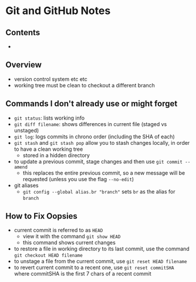 # Git and GitHub Notes


<!-- no toc -->
## Contents
- 

## Overview
- version control system etc etc
- working tree must be clean to checkout a different branch

## Commands I don't already use or might forget
- `git status`: lists working info
- `git diff filename`: shows differences in current file (staged vs unstaged)
- `git log`: logs commits in chrono order (including the SHA of each)
- `git stash` and `git stash pop` allow you to stash changes locally, in order to have a clean working tree
    - stored in a hidden directory
- to update a previous commit, stage changes and then use `git commit --amend`
    - this replaces the entire previous commit, so a new message will be requested (unless you use the flag `--no-edit`)
- git aliases
    - `git config --global alias.br "branch"` sets `br` as the alias for `branch`

## How to Fix Oopsies
- current commit is referred to as `HEAD`
    - view it with the command `git show HEAD`
    - this command shows current changes
- to restore a file in working directory to its last commit, use the command `git checkout HEAD filename`
- to unstage a file from the current commit, use `git reset HEAD filename`
- to revert current commit to a recent one, use `git reset commitSHA` where commitSHA is the first 7 chars of a recent commit 
